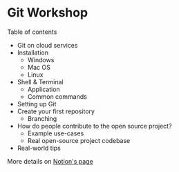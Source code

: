 # Git Workshop

Table of contents

- Git on cloud services
- Installation
  - Windows
  - Mac OS
  - Linux
- Shell & Terminal
  - Application
  - Common commands
- Setting up Git
- Create your first repository
  - Branching
- How do people contribute to the open source project?
  - Example use-cases
  - Real open-source project codebase
- Real-world tips

More details on [Notion's page](https://bluenex.notion.site/EGBI101-Workshop-5949a23a96de4875976434007380e6b3)